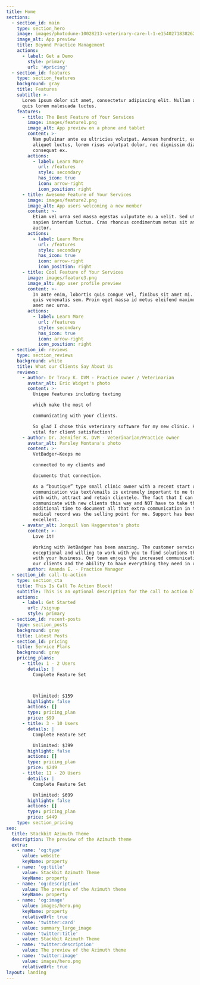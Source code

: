 ```yaml
---
title: Home
sections:
  - section_id: main
    type: section_hero
    image: images/photodune-10028213-veterinary-care-l-1-e1540271838262.jpg
    image_alt: App preview
    title: Beyond Practice Management
    actions:
      - label: Get a Demo
        style: primary
        url: '#pricing'
  - section_id: features
    type: section_features
    background: gray
    title: Features
    subtitle: >-
      Lorem ipsum dolor sit amet, consectetur adipiscing elit. Nullam a metus
      quis lorem malesuada luctus.
    features:
      - title: The Best Feature of Your Services
        image: images/feature1.png
        image_alt: App preview on a phone and tablet
        content: >-
          Nam pulvinar ante eu ultricies volutpat. Aenean hendrerit, eros sed
          aliquet luctus, lorem risus volutpat dolor, nec dignissim diam neque
          consequat ex.
        actions:
          - label: Learn More
            url: /features
            style: secondary
            has_icon: true
            icon: arrow-right
            icon_position: right
      - title: Awesome Feature of Your Services
        image: images/feature2.png
        image_alt: App users welcoming a new member
        content: >-
          Etiam vel urna sed massa egestas vulputate eu a velit. Sed ut nisl nec
          sapien interdum luctus. Cras rhoncus condimentum metus sit amet
          auctor.
        actions:
          - label: Learn More
            url: /features
            style: secondary
            has_icon: true
            icon: arrow-right
            icon_position: right
      - title: Cool Feature of Your Services
        image: images/feature3.png
        image_alt: App user profile preview
        content: >-
          In ante enim, lobortis quis congue vel, finibus sit amet mi. Aenean
          quis venenatis sem. Proin eget massa id metus eleifend maximus sit
          amet nec urna.
        actions:
          - label: Learn More
            url: /features
            style: secondary
            has_icon: true
            icon: arrow-right
            icon_position: right
  - section_id: reviews
    type: section_reviews
    background: white
    title: What our Clients Say About Us
    reviews:
      - author: Dr Tracy K. DVM - Practice owner / Veterinarian
        avatar_alt: Eric Widget's photo
        content: >-
          Unique features including texting

          which make the most of

          communicating with your clients.

          So glad I chose this veterinary software for my new clinic. Has been
          vital for client satisfaction!
      - author: Dr. Jennifer K. DVM - Veterinarian/Practice owner
        avatar_alt: Parsley Montana's photo
        content: >-
          VetBadger–Keeps me

          connected to my clients and

          documents that connection.

          As a “boutique” type small clinic owner with a recent start up–ongoing
          communication via text/emails is extremely important to me to bond
          with with, attract and retain clientele. The fact that I can
          communicate with new clients this way and NOT have to take the
          additional time to document all that extra communication in the
          medical record was the selling point for me. Support has been
          excellent.
      - avatar_alt: Jonquil Von Haggerston's photo
        content: >-
          Love it! 

          Working with VetBadger has been amazing. The customer service team is
          exceptional and willing to work with you to find solutions that work
          with your business. Our team enjoys the increased communication with
          our clients and the ability to have everything they need in one spot.
        author: Amanda E. - Practice Manager
  - section_id: call-to-action
    type: section_cta
    title: This Is Call To Action Block!
    subtitle: This is an optional description for the call to action block.
    actions:
      - label: Get Started
        url: /signup
        style: primary
  - section_id: recent-posts
    type: section_posts
    background: gray
    title: Latest Posts
  - section_id: pricing
    title: Service Plans
    background: gray
    pricing_plans:
      - title: 1 - 2 Users
        details: |
          Complete Feature Set



          Unlimited: $159
        highlight: false
        actions: []
        type: pricing_plan
        price: $99
      - title: 3 - 10 Users
        details: |
          Complete Feature Set

          Unlimited: $399
        highlight: false
        actions: []
        type: pricing_plan
        price: $249
      - title: 11 - 20 Users
        details: |
          Complete Feature Set

          Unlimited: $699
        highlight: false
        actions: []
        type: pricing_plan
        price: $449
    type: section_pricing
seo:
  title: Stackbit Azimuth Theme
  description: The preview of the Azimuth theme
  extra:
    - name: 'og:type'
      value: website
      keyName: property
    - name: 'og:title'
      value: Stackbit Azimuth Theme
      keyName: property
    - name: 'og:description'
      value: The preview of the Azimuth theme
      keyName: property
    - name: 'og:image'
      value: images/hero.png
      keyName: property
      relativeUrl: true
    - name: 'twitter:card'
      value: summary_large_image
    - name: 'twitter:title'
      value: Stackbit Azimuth Theme
    - name: 'twitter:description'
      value: The preview of the Azimuth theme
    - name: 'twitter:image'
      value: images/hero.png
      relativeUrl: true
layout: landing
---
```

